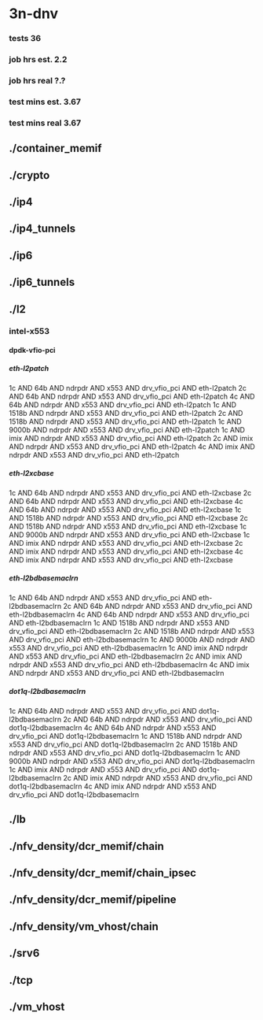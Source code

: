# 3n-dnv
### tests 36
### job hrs est. 2.2
### job hrs real ?.?
### test mins est. 3.67
### test mins real 3.67
## ./container_memif
## ./crypto
## ./ip4
## ./ip4_tunnels
## ./ip6
## ./ip6_tunnels
## ./l2
### intel-x553
#### dpdk-vfio-pci
##### eth-l2patch
1c AND 64b AND ndrpdr AND x553 AND drv_vfio_pci AND eth-l2patch
2c AND 64b AND ndrpdr AND x553 AND drv_vfio_pci AND eth-l2patch
4c AND 64b AND ndrpdr AND x553 AND drv_vfio_pci AND eth-l2patch
1c AND 1518b AND ndrpdr AND x553 AND drv_vfio_pci AND eth-l2patch
2c AND 1518b AND ndrpdr AND x553 AND drv_vfio_pci AND eth-l2patch
1c AND 9000b AND ndrpdr AND x553 AND drv_vfio_pci AND eth-l2patch
1c AND imix AND ndrpdr AND x553 AND drv_vfio_pci AND eth-l2patch
2c AND imix AND ndrpdr AND x553 AND drv_vfio_pci AND eth-l2patch
4c AND imix AND ndrpdr AND x553 AND drv_vfio_pci AND eth-l2patch
##### eth-l2xcbase
1c AND 64b AND ndrpdr AND x553 AND drv_vfio_pci AND eth-l2xcbase
2c AND 64b AND ndrpdr AND x553 AND drv_vfio_pci AND eth-l2xcbase
4c AND 64b AND ndrpdr AND x553 AND drv_vfio_pci AND eth-l2xcbase
1c AND 1518b AND ndrpdr AND x553 AND drv_vfio_pci AND eth-l2xcbase
2c AND 1518b AND ndrpdr AND x553 AND drv_vfio_pci AND eth-l2xcbase
1c AND 9000b AND ndrpdr AND x553 AND drv_vfio_pci AND eth-l2xcbase
1c AND imix AND ndrpdr AND x553 AND drv_vfio_pci AND eth-l2xcbase
2c AND imix AND ndrpdr AND x553 AND drv_vfio_pci AND eth-l2xcbase
4c AND imix AND ndrpdr AND x553 AND drv_vfio_pci AND eth-l2xcbase
##### eth-l2bdbasemaclrn
1c AND 64b AND ndrpdr AND x553 AND drv_vfio_pci AND eth-l2bdbasemaclrn
2c AND 64b AND ndrpdr AND x553 AND drv_vfio_pci AND eth-l2bdbasemaclrn
4c AND 64b AND ndrpdr AND x553 AND drv_vfio_pci AND eth-l2bdbasemaclrn
1c AND 1518b AND ndrpdr AND x553 AND drv_vfio_pci AND eth-l2bdbasemaclrn
2c AND 1518b AND ndrpdr AND x553 AND drv_vfio_pci AND eth-l2bdbasemaclrn
1c AND 9000b AND ndrpdr AND x553 AND drv_vfio_pci AND eth-l2bdbasemaclrn
1c AND imix AND ndrpdr AND x553 AND drv_vfio_pci AND eth-l2bdbasemaclrn
2c AND imix AND ndrpdr AND x553 AND drv_vfio_pci AND eth-l2bdbasemaclrn
4c AND imix AND ndrpdr AND x553 AND drv_vfio_pci AND eth-l2bdbasemaclrn
##### dot1q-l2bdbasemaclrn
1c AND 64b AND ndrpdr AND x553 AND drv_vfio_pci AND dot1q-l2bdbasemaclrn
2c AND 64b AND ndrpdr AND x553 AND drv_vfio_pci AND dot1q-l2bdbasemaclrn
4c AND 64b AND ndrpdr AND x553 AND drv_vfio_pci AND dot1q-l2bdbasemaclrn
1c AND 1518b AND ndrpdr AND x553 AND drv_vfio_pci AND dot1q-l2bdbasemaclrn
2c AND 1518b AND ndrpdr AND x553 AND drv_vfio_pci AND dot1q-l2bdbasemaclrn
1c AND 9000b AND ndrpdr AND x553 AND drv_vfio_pci AND dot1q-l2bdbasemaclrn
1c AND imix AND ndrpdr AND x553 AND drv_vfio_pci AND dot1q-l2bdbasemaclrn
2c AND imix AND ndrpdr AND x553 AND drv_vfio_pci AND dot1q-l2bdbasemaclrn
4c AND imix AND ndrpdr AND x553 AND drv_vfio_pci AND dot1q-l2bdbasemaclrn
## ./lb
## ./nfv_density/dcr_memif/chain
## ./nfv_density/dcr_memif/chain_ipsec
## ./nfv_density/dcr_memif/pipeline
## ./nfv_density/vm_vhost/chain
## ./srv6
## ./tcp
## ./vm_vhost
